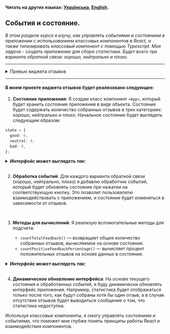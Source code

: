 **Читать на других языках: [Українська](./docs/README.ua.md),
[English](./docs/README.en.md).**

## События и состояние.

_В этом разделе курса я изучу, как управлять событиями и состоянием в приложении
с использованием классовых компонентов в React, а также типизировать классовый
компонент с помощью Typescript. Моя задача - создать приложение для сбора
статистики. Будет всего три варианта обратной связи: хорошо, нейтрально и
плохо._

---

<details>
<summary>Превью виджета отзывов</summary>

![Превью виджета отзывов](./docs/mockup/preview.gif)

</details>

---

#### В моем проекте виджета отзывов будет реализовано следующее:

1. **Состояние приложения**: Я создам класс компонент `<App>`, который будет
   хранить состояние приложения в виде объекта. Состояние будет содержать
   количество собранных отзывов в трех категориях: хорошо, нейтрально и плохо.
   Начальное состояние будет выглядеть следующим образом:

```ts
state = {
  good: 0,
  neutral: 0,
  bad: 0,
};
```

<details>
<summary><b><em>Интерфейс может выглядеть так:</em></b></summary>

![Пример вида интерфейса](./docs/mockup/step-1.png)

</details>
<br>

2. **Обработка событий**: Для каждого варианта обратной связи (хорошо,
   нейтрально, плохо) я добавлю обработчик событий, который будет обновлять
   состояние при нажатии на соответствующую кнопку. Это позволит пользователю
   взаимодействовать с приложением, и состояние будет изменяться в зависимости
   от отзывов.
   <!-- ignore-prettier -->
   <br>

3. **Методы для вычислений**: Я реализую вспомогательные методы для подсчета:

   - `countTotalFeedback()` — возвращает общее количество собранных отзывов,
     вычисляемое на основе состояния.
   - `countPositiveFeedbackPercentage()` — вычисляет процент положительных
     отзывов на основе данных в состоянии.

<details>
<summary><b><em>Интерфейс может выглядеть так:</em></b></summary>

![Пример вида интерфейса](./docs/mockup/step-2.png)

</details>
<br>

4. **Динамическое обновление интерфейса**: На основе текущего состояния и
   обработанных событий, я буду динамически обновлять интерфейс приложения.
   Например, статистика будет отображаться только после того, как будут собраны
   хотя бы один отзыв, а в случае отсутствия отзывов будет выводиться сообщение
   о том, что статистика недоступна.
   <!-- ignore-prettier -->
   <br>

Используя классовые компоненты, я смогу управлять состоянием и событиями, что
поможет мне глубже понять принципы работы React и взаимодействия компонентов.
